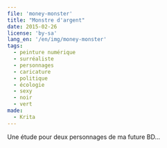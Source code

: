 ```yaml
---
file: 'money-monster'
title: "Monstre d'argent"
date: 2015-02-26
license: 'by-sa'
lang_en: '/en/img/money-monster'
tags:
  - peinture numérique
  - surréaliste
  - personnages
  - caricature
  - politique
  - écologie
  - sexy
  - noir
  - vert
made:
  - Krita
---
```


Une étude pour deux personnages de ma future BD...
